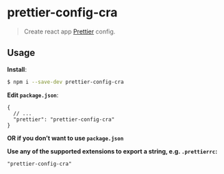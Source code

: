 # prettier-config-cra

> Create react app [Prettier](https://prettier.io) config.

## Usage

**Install**:

```bash
$ npm i --save-dev prettier-config-cra
```

**Edit `package.json`**:

```jsonc
{
  // ...
  "prettier": "prettier-config-cra"
}
```

**OR if you don’t want to use `package.json`**

**Use any of the supported extensions to export a string, e.g. `.prettierrc`:**

```
"prettier-config-cra"
```

